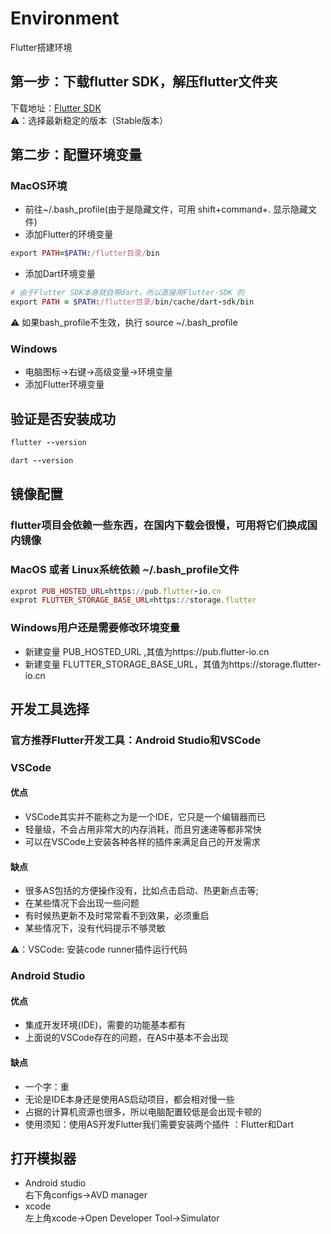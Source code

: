 # Environment
Flutter搭建环境
## 第一步：下载flutter SDK，解压flutter文件夹
下载地址：[Flutter SDK](https://flutter.dev/docs/development/tools/sdk/releases)  
⚠️：选择最新稳定的版本（Stable版本）
## 第二步：配置环境变量 
### MacOS环境
- 前往~/.bash_profile(由于是隐藏文件，可用 shift+command+. 显示隐藏文件)
- 添加Flutter的环境变量
```ruby
export PATH=$PATH:/flutter目录/bin
```
- 添加Dart环境变量
```ruby
# 由于Flutter SDK本身就自带dart，所以直接用Flutter-SDK 的
export PATH = $PATH:/flutter目录/bin/cache/dart-sdk/bin
```
⚠️ 如果bash_profile不生效，执行 source ~/.bash_profile
### Windows
- 电脑图标->右键->高级变量->环境变量
- 添加Flutter环境变量
## 验证是否安装成功
```ruby
flutter --version
```
```ruby
dart --version
```
## 镜像配置
### flutter项目会依赖一些东西，在国内下载会很慢，可用将它们换成国内镜像
### MacOS 或者 Linux系统依赖 ~/.bash_profile文件
```ruby
exprot PUB_HOSTED_URL=https://pub.flutter-io.cn
exprot FLUTTER_STORAGE_BASE_URL=https://storage.flutter
```
### Windows用户还是需要修改环境变量
- 新建变量 PUB_HOSTED_URL ,其值为https://pub.flutter-io.cn
- 新建变量 FLUTTER_STORAGE_BASE_URL，其值为https://storage.flutter-io.cn

## 开发工具选择
### 官方推荐Flutter开发工具：Android Studio和VSCode
### VSCode
#### 优点
- VSCode其实并不能称之为是一个IDE，它只是一个编辑器而已
- 轻量级，不会占用非常大的内存消耗，而且穷速递等都非常快
- 可以在VSCode上安装各种各样的插件来满足自己的开发需求
#### 缺点 
- 很多AS包括的方便操作没有，比如点击启动、热更新点击等;
- 在某些情况下会出现一些问题
- 有时候热更新不及时常常看不到效果，必须重启
- 某些情况下，没有代码提示不够灵敏  

⚠️：VSCode: 安装code runner插件运行代码

### Android Studio
#### 优点
- 集成开发环境(IDE)，需要的功能基本都有
- 上面说的VSCode存在的问题，在AS中基本不会出现
#### 缺点
- 一个字：重
- 无论是IDE本身还是使用AS启动项目，都会相对慢一些
- 占据的计算机资源也很多，所以电脑配置较低是会出现卡顿的
- 使用须知：使用AS开发Flutter我们需要安装两个插件 ：Flutter和Dart

## 打开模拟器
- Android studio  
右下角configs->AVD manager
- xcode  
 左上角xcode->Open Developer Tool->Simulator
